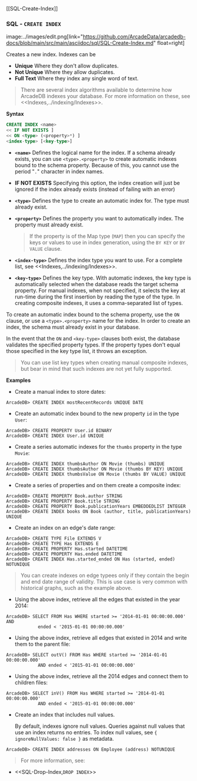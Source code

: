 [[SQL-Create-Index]]
### SQL - `CREATE INDEX` 
image:../images/edit.png[link="https://github.com/ArcadeData/arcadedb-docs/blob/main/src/main/asciidoc/sql/SQL-Create-Index.md" float=right]

Creates a new index.  Indexes can be
- **Unique** Where they don't allow duplicates.
- **Not Unique** Where they allow duplicates.
- **Full Text** Where they index any single word of text.

>There are several index algorithms available to determine how ArcadeDB indexes your database.  For more information on these, see <<Indexes,../indexing/Indexes>>.


**Syntax**

```sql
CREATE INDEX <name>
<< IF NOT EXISTS ]
<< ON <type> (<property>*) ] 
<index-type> [<key-type>]
```
- **`<name>`** Defines the logical name for the index.  If a schema already exists, you can use `<type>.<property>` to create automatic indexes bound to the schema property.  Because of this, you cannot use the period "`.`" character in index names.
- **IF NOT EXISTS** Specifying this option, the index creation will just be ignored if the index already exists (instead of failing with an error)
- **`<type>`** Defines the type to create an automatic index for.  The type must already exist.
- **`<property>`** Defines the property you want to automatically index.  The property must already exist.  

  >If the property is of the Map type (`MAP`) then you can specify the keys or values to use in index generation, using the `BY KEY` or `BY VALUE` clause.

- **`<index-type>`** Defines the index type you want to use.  For a complete list, see <<Indexes,../indexing/Indexes>>.
- **`<key-type>`** Defines the key type.  With automatic indexes, the key type is automatically selected when the database reads the target schema property.  For manual indexes, when not specified, it selects the key at run-time during the first insertion by reading the type of the type.  In creating composite indexes, it uses a comma-separated list of types.

To create an automatic index bound to the schema property, use the `ON` clause, or use a `<type>.<property>` name for the index.  In order to create an index, the schema must already exist in your database.

In the event that the `ON` and `<key-type>` clauses both exist, the database validates the specified property types.  If the property types don't equal those specified in the key type list, it throws an exception.

>You can use list key types when creating manual composite indexes, but bear in mind that such indexes are not yet fully supported.


**Examples**

- Create a manual index to store dates:

```
ArcadeDB> CREATE INDEX mostRecentRecords UNIQUE DATE
```

- Create an automatic index bound to the new property `id` in the type `User`:

```
ArcadeDB> CREATE PROPERTY User.id BINARY
ArcadeDB> CREATE INDEX User.id UNIQUE
```

- Create a series automatic indexes for the `thumbs` property in the type `Movie`:

```
ArcadeDB> CREATE INDEX thumbsAuthor ON Movie (thumbs) UNIQUE
ArcadeDB> CREATE INDEX thumbsAuthor ON Movie (thumbs BY KEY) UNIQUE
ArcadeDB> CREATE INDEX thumbsValue ON Movie (thumbs BY VALUE) UNIQUE
```

- Create a series of properties and on them create a composite index:

```
ArcadeDB> CREATE PROPERTY Book.author STRING
ArcadeDB> CREATE PROPERTY Book.title STRING
ArcadeDB> CREATE PROPERTY Book.publicationYears EMBEDDEDLIST INTEGER
ArcadeDB> CREATE INDEX books ON Book (author, title, publicationYears) UNIQUE
```


- Create an index on an edge's date range:

```
ArcadeDB> CREATE TYPE File EXTENDS V
ArcadeDB> CREATE TYPE Has EXTENDS E
ArcadeDB> CREATE PROPERTY Has.started DATETIME
ArcadeDB> CREATE PROPERTY Has.ended DATETIME
ArcadeDB> CREATE INDEX Has.started_ended ON Has (started, ended) NOTUNIQUE
```

  >You can create indexes on edge typees only if they contain the begin and end date range of validity.  This is use case is very common with historical graphs, such as the example above.

- Using the above index, retrieve all the edges that existed in the year 2014:

```
ArcadeDB> SELECT FROM Has WHERE started >= '2014-01-01 00:00:00.000' AND 
            ended < '2015-01-01 00:00:00.000'
```

- Using the above index, retrieve all edges that existed in 2014 and write them to the parent file:

```
ArcadeDB> SELECT outV() FROM Has WHERE started >= '2014-01-01 00:00:00.000' 
            AND ended < '2015-01-01 00:00:00.000'
```

- Using the above index, retrieve all the 2014 edges and connect them to children files:

```
ArcadeDB> SELECT inV() FROM Has WHERE started >= '2014-01-01 00:00:00.000' 
            AND ended < '2015-01-01 00:00:00.000'
```


- Create an index that includes null values.  

  By default, indexes ignore null values.  Queries against null values that use an index returns no entries.  To index null values, see `{ ignoreNullValues: false }` as metadata.

```
ArcadeDB> CREATE INDEX addresses ON Employee (address) NOTUNIQUE
```



> For more information, see:

- <<SQL-Drop-Index,`DROP INDEX`>>
